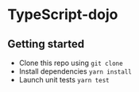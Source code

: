 # TypeScript-dojo

## Getting started

 - Clone this repo using `git clone`
 - Install dependencies `yarn install`
 - Launch unit tests `yarn test`


